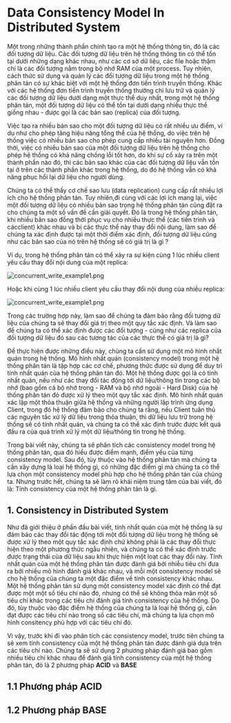 # Data Consistency Model In Distributed System


Một trong những thành phần chính tạo ra một hệ thống thông tin, đó là các đối tượng dữ liệu. Các đối tượng dữ liệu trên hệ thống thông tin có thể tồn tại dưới những dạng khác nhau, như các cơ sở dữ liệu, các file hoặc thậm chí là các đối tượng nằm trong bộ nhớ RAM của một process. Tuy nhiên, cách thức sử dụng và quản lý các đối tượng dữ liệu trong một hệ thống phân tán có sự khác biệt với một hệ thống đơn tiến trình truyền thống. Khác với các hệ thống đơn tiến trình truyền thống thường chỉ lưu trữ và quản lý các đối tượng dữ liệu dưới dạng một thực thể duy nhất, trong một hệ thống phân tán, một đối tượng dữ liệu có thể tồn tại dưới dạng nhiều thực thể giống nhau - được gọi là các bản sao (replica) của đối tượng.

Việc tạo ra nhiều bản sao cho một đối tượng dữ liệu có rất nhiều ưu điểm, ví dụ như cho phép tăng hiệu năng tổng thể của hệ thống, do việc trên hệ thống việc có nhiều bản sao cho phép cung cấp nhiều tài nguyên hơn. Đồng thời, việc có nhiều bản sao của một đối tượng dữ liệu trên hệ thống cho phép hệ thống có khả năng chống lỗi tốt hơn, do khi sự cố xảy ra trên một thành phần nào đó, thì các bản sao khác của các đối tượng dữ liệu vẫn tồn tại ở trên các thành phần khác trong hệ thống, do đó hệ thống vẫn có khả năng phục hồi lại dữ liệu cho người dùng.

Chúng ta có thể thấy cơ chế sao lưu (data replication) cung cấp rất nhiều lợi ích cho hệ thống phân tán. Tuy nhiên,đi cùng với các lợi ích mang lại, việc một đối tượng dữ liệu có nhiều bản sao trong hệ thống phân tán cũng đặt ra cho chúng ta một số vấn đề cần giải quyết. Đó là trong hệ thống phân tán, khi nhiều bản sao đồng thời phục vụ cho nhiều thực thể (các tiến trình và cácclient) khác nhau và bị các thực thể này thay đổi nội dung, làm sao để chúng ta xác định được tại một thời điểm xác định, đối tượng dữ liệu cũng như các bản sao của nó trên hệ thống sẽ có giá trị là gì ?

Ví dụ, trong hệ thống phân tán có thể xảy ra sự kiện cùng 1 lúc nhiều client yêu cầu thay đổi nội dung của một replica:

![concurrent_write_example1.png](./images/concurrent_write_example_1.png)

Hoặc khi cùng 1 lúc nhiều client yêu cầu thay đổi nội dung của nhiều replica:

![concurrent_write_example1.png](./images/concurrent_write_example_2.png)

Trong các trường hợp này, làm sao để chúng ta đảm bảo rằng đối tượng dữ liệu của chúng ta sẽ thay đổi giá trị theo một quy tắc xác định. Và làm sao để chúng ta có thể xác định được các đối tượng - cũng như các replica của đối tượng dữ liệu đó sau các tương tác của các thực thể có giá trị là gì?

Để thực hiện được những điều này, chúng ta cần sử dụng một mô hình nhất quán trong hệ thống. Mô hình nhất quán (consistency model) trong một hệ thống phân tán là tập hợp các cơ chế, phương thức được sử dụng để duy trì tính nhất quán của hệ thống phân tán đó. Một hệ thống được gọi là có tính nhất quán, nếu như các thay đổi tác động tới dữ liệu/thông tin trong các bộ nhớ (bao gồm cả bộ nhớ trong - RAM và bộ nhớ ngoài - Hard Disk) của hệ thống phân tán đó được xử lý theo một quy tắc xác định. Mô hình nhất quán xác lập một thỏa thuận giữa hệ thống và những người lập trình ứng dụng Client, trong đó hệ thống đảm bảo cho chúng ta rằng, nếu Client tuân thủ các nguyên tắc xử lý dữ liệu trong thỏa thuận, thì dữ liệu lưu trữ trong hệ thống sẽ có tính nhất quán, và chúng ta có thể xác định trước được kết quả đầu ra của quá trình xử lý một dữ liệu/thông tin trong hệ thống.

Trong bài viết này, chúng ta sẽ phân tích các consistency model trong hệ thống phân tán, qua đó hiểu được điểm mạnh, điểm yếu của từng consistency model. Sau đó, tùy thuộc vào hệ thống phân tán mà chúng ta cần xây dựng là loại hệ thống gì, có những đặc điểm gì mà chúng ta có thể lựa chọn một consistency model phù hợp cho hệ thống phân tán của chúng ta. Nhưng trước hết, chúng ta sẽ làm rõ khái niệm trung tâm của bài viết, đó là: Tính consistency của một hệ thống phân tán là gì.


## 1. Consistency in Distributed System

Như đã giới thiệu ở phần đầu bài viết, tính nhất quán của một hệ thống là sự đảm bảo các thay đổi tác động tới một đối tượng dữ liệu trong hệ thống sẽ được xử lý theo một quy tắc xác định chứ không phải là các thay đổi thực hiện theo một phương thức ngẫu nhiên, và chúng ta có thể xác định trước được trạng thái của dữ liệu sau khi thực hiện một loạt các thay đổi này. Tính nhất quán của một hệ thống phân tán được đánh giá bởi nhiều tiêu chí đưa ra bởi nhiều mô hình đánh giá khác nhau, và mỗi một consistency model sẽ cho hệ thống của chúng ta một đặc điểm về tính consistency khác nhau. Một hệ thống phân tán sử dụng một consistency model xác định có thể đạt được một một số tiêu chí nào đó, nhưng có thể sẽ không thỏa mãn một số tiêu chí khác trong các tiêu chí đánh giá tính consistency của hệ thống. Do đó, tùy thuộc vào đặc điểm hệ thống của chúng ta là loại hệ thống gì, cần đạt được các tiêu chí nào trong số các tiêu chí, mà chúng ta lựa chọn mô hình consitency phù hợp với các tiêu chí đó.

Vì vậy, trước khi đi vào phân tích các consistency model, trước tiên chúng ta sẽ xem tính consistency của một hệ thống phân tán được đánh giá dựa trên các tiêu chí nào. Chúng ta sẽ sử dụng 2 phương pháp đánh giá bao gồm nhiều tiêu chí khác nhau để đánh giá tính consistency của một hệ thống phân tán, đó là 2 phương pháp **ACID** và **BASE**

## 1.1 Phương pháp ACID

## 1.2 Phương pháp BASE